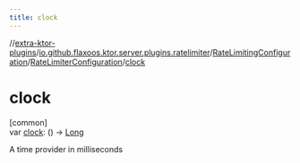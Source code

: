 ```yaml
---
title: clock
---
```

//[extra-ktor-plugins](../../../../index.md)/[io.github.flaxoos.ktor.server.plugins.ratelimiter](../../index.md)/[RateLimitingConfiguration](../index.md)/[RateLimiterConfiguration](index.md)/[clock](clock.md)



# clock



[common]\
var [clock](clock.md): () -&gt; [Long](https://kotlinlang.org/api/latest/jvm/stdlib/kotlin/-long/index.md)



A time provider in milliseconds




